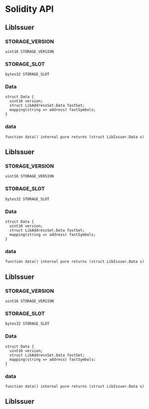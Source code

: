 # Solidity API

## LibIssuer

### STORAGE_VERSION

```solidity
uint16 STORAGE_VERSION
```

### STORAGE_SLOT

```solidity
bytes32 STORAGE_SLOT
```

### Data

```solidity
struct Data {
  uint16 version;
  struct LibAddressSet.Data fastSet;
  mapping(string => address) fastSymbols;
}
```

### data

```solidity
function data() internal pure returns (struct LibIssuer.Data s)
```

## LibIssuer

### STORAGE_VERSION

```solidity
uint16 STORAGE_VERSION
```

### STORAGE_SLOT

```solidity
bytes32 STORAGE_SLOT
```

### Data

```solidity
struct Data {
  uint16 version;
  struct LibAddressSet.Data fastSet;
  mapping(string => address) fastSymbols;
}
```

### data

```solidity
function data() internal pure returns (struct LibIssuer.Data s)
```

## LibIssuer

### STORAGE_VERSION

```solidity
uint16 STORAGE_VERSION
```

### STORAGE_SLOT

```solidity
bytes32 STORAGE_SLOT
```

### Data

```solidity
struct Data {
  uint16 version;
  struct LibAddressSet.Data fastSet;
  mapping(string => address) fastSymbols;
}
```

### data

```solidity
function data() internal pure returns (struct LibIssuer.Data s)
```

## LibIssuer

